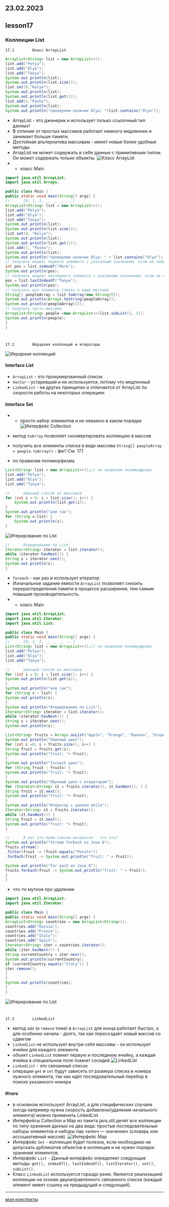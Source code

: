 23.02.2023
---
## lesson17

### Коллекции List

	17.1		Класс ArrayList

```java
ArrayList<String> list = new ArrayList<>();
list.add("Petya");
list.add("Olya");
list.add("Tanya");
System.out.println(list);
System.out.println(list.size());
list.set(0,"Kolya");
System.out.println(list);
System.out.println(list.get(1));
list.add(1,"Pasha");
System.out.println(list);
System.out.println("проверяем наличие Olya: "+list.contains("Olya"));
```
+ ArrayList - это дженерик и использует только ссылочный тип данных! 
+ В отличие от простых массивов работает немного медленнее и занимает больше памяти. 
+ Достойная альтернатива массивам - имеет новые более удобные методы.
+ ArrayList не может содержать в себе данные с примитивным типом. Он может содержать только объекты.
![Класс ArrayList](./img/ArrayList.png)
+ + класс Main
```java
import java.util.ArrayList;
import java.util.Arrays;

public class Main {
public static void main(String[] args) {
//      [0, 1, 2, _, _, _, ...]
ArrayList<String> list = new ArrayList<>();
list.add("Petya");
list.add("Olya");
list.add("Tanya");
System.out.println(list);
System.out.println(list.size());
list.set(0, "Kolya");
System.out.println(list);
System.out.println(list.get(1));
list.add(1, "Pasha");
System.out.println(list);
System.out.println("проверяем наличие Olya: " + list.contains("Olya"));
// получить индекс первого элемента с указанным значением, если не найдено, то -1
int pos = list.indexOf("Mark");
System.out.println(pos);
// получить индекс последнего элемента с указанным значением, если не найдено то -1
pos = list.lastIndexOf("Tanya");
System.out.println(pos);
// получить все элементы списка в виде массива
String[] peopleArray = list.toArray(new String[0]);
System.out.println(Arrays.toString(peopleArray));
System.out.println(peopleArray[1]);
// получить часть массива
ArrayList<String> people =new ArrayList<>(list.subList(1, 3));
System.out.println(people);
}
}
```
#
	17.2		Иерархия коллекций и итераторы

![Иерархия коллекций](./img/CollectionHierarchy.png)
#### Interface List
+ `ArrayList` - это пронумерованный список
+ `Vector` - устаревший и не используется, потому что медленный
+ `LinkedList` - на других принципах и отличается от ArrayList по скорости работы на некоторых операциях
#### Interface Set 
+ - просто набор элементов и не неважно в каком порядке
![Интерфейс Collection](./img/Collection.png)
+ метод `toArray` позволяет сконвертировать коллекцию в массив
+ получить все элементы списка в виде массива `String[] peopleArray = people.toArray()` - фиг! См. 17.1

+ по правилам полиморфизма
```java
List<String> list = new ArrayList<>();// по правилам полиморфизма
list.add("Petya");
list.add("Olya");
list.add("Tanya");

//      обычный способ из массивов
for (int i = 0; i < list.size(); i++) {
	System.out.println(list.get(i));
}
System.out.println("или так");
for (String s:list) {
	System.out.println(s);
}
```
![Итерирование по List](./img/Iterator.png)
```java
//      Итерирование по List
Iterator<String> iterator = list.iterator();
while (iterator.hasNext()) {
String s = iterator.next();
System.out.println(s);
}
```
+ `foreach` - как раз и использует итератор
+  Изначальное задание емкости `ArrayList` позволяет снизить перераспределения памяти в процессе расширения, тем самым повышая производительность.
+ + класс Main
```java
import java.util.ArrayList;
import java.util.Iterator;
import java.util.List;

public class Main {
public static void main(String[] args) {
//      [0, 1, 2, _, _, _, ...]
List<String> list = new ArrayList<>();// по правилам полиморфизма
list.add("Petya");
list.add("Olya");
list.add("Tanya");

//      обычный способ из массивов
for (int i = 0; i < list.size(); i++) {
System.out.println(list.get(i));
}
System.out.println("или так");
for (String s : list) {
System.out.println(s);
}
System.out.println("Итерирование по List");
Iterator<String> iterator = list.iterator();
while (iterator.hasNext()) {
String s = iterator.next();
System.out.println(s);

List<String> fruits = Arrays.asList("Apple", "Orange", "Banana", "Grapefruit", "Grapes", "Lemon");
System.out.println("Обычный цикл");
for (int i =0; i < fruits.size(); i++) {
String fruit = fruits.get(i);
System.out.println("fruit: "+ fruit);
}
System.out.println("foreach цикл");
for (String fruit : fruits) {
System.out.println("fruit: "+ fruit);
}
System.out.println("Обычный цикл с итератором");
for (Iterator<String> it = fruits.iterator(); it.hasNext(); ) {
String fruit = it.next();
System.out.println("fruit: "+ fruit);
}
System.out.println("Итератор с циклом while");
Iterator<String> it = fruits.iterator();
while (it.hasNext()) {
String fruit = it.next();
System.out.println("fruit: "+ fruit);
}

//      А вот это прям совсем интересно - что это?
System.out.println("Stream forEach из Java 8");
fruits.stream()
.filter(fruit -> !fruit.equals("Potato"))
.forEach(fruit -> System.out.println("fruit: " + fruit));

System.out.println("for each из Java 8");
fruits.forEach(fruit -> System.out.println("fruit: " + fruit));
}
}
```
+ что-то мутное про удаление
```java
import java.util.ArrayList;
import java.util.Iterator;

public class Main {
public static void main(String[] args) {
ArrayList<String> countries = new ArrayList<String>();
countries.add("Russia");
countries.add("France");
countries.add("Italy");
countries.add("Spain");
Iterator<String> iter = countries.iterator();
while (iter.hasNext()) {
String currentCountry = iter.next();
System.out.println(currentCountry);
if (currentCountry.equals("Italy")) {
iter.remove();
}
}
System.out.println(countries);
}
}
```
![Итерирование по List](./img/Iterator2.png)
#
	17.3		LinkedList
+ метод `add` (и `remove` тоже) в `ArrayList` для конца работает быстро, а для особенно начала - долго, так как пересоздает новый массив со сдвигом
+ `LinkedList` не использует внутри себя массивы - он использует ячейки для каждого элемента
+ объект `LinkedList` помнит первую и последнюю ячейку, а каждая ячейка в специальном поле помнит соседей
![LinkedList](./img/LinkedList.png)
+ `LinkedList` - это связанный список
+ операции `get` и `set` будут зависеть от размера списка и номера нужного элемента, так как идёт последовательный перебор в поиске указанного номера

#### Итого
+ в основном используют ArrayList, а для специфических случаев (когда например нужна скорость добавлени/удаления начального элемента) можно применить LinkedList
+ Интерфейсы Collection и Map из пакета java.util делят все коллекции по типу хранения данных на два вида: простые последовательные наборы элементов и наборы пар «ключ — значение» (словарь или ассоциативный массив).
![Интерфейс Map](./img/InterfaceMap.png)
+ Интерфейс `Set` - коллекция будет полезна, если необходимо не допускать дубликатов объектов в коллекции и не нужен порядок хранения элементов.
+ Интерфейс `List` - Данный интерфейс определяет следующие методы: `get(), indexOf(), lastIndexOf(), listIterator(), set(), subList()`. 
+ Класс `LinkedList` используется гораздо реже. Является реализацией коллекции на основе двунаправленного связанного списка (каждый элемент имеет ссылку на предыдущий и следующий).

---
[*мои конспекты*](./README.md)
